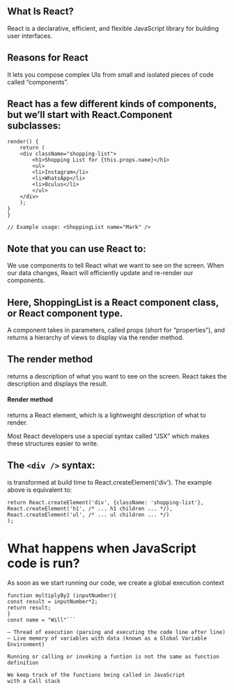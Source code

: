 ## What Is React?
   React is a declarative, efficient, and flexible JavaScript library for building user interfaces.

## Reasons for React
   It lets you compose complex UIs from small and isolated pieces of code called “components”.

## React has a few different kinds of components, but we’ll start with React.Component subclasses:
``` class ShoppingList extends React.Component {
render() {
    return (
    <div className="shopping-list">
        <h1>Shopping List for {this.props.name}</h1>
        <ul>
        <li>Instagram</li>
        <li>WhatsApp</li>
        <li>Oculus</li>
        </ul>
    </div>
    );
}
}

// Example usage: <ShoppingList name="Mark" />

```

## Note that you can use React to:
   We use components to tell React what we want to see on the screen. When our data changes, React will efficiently update and re-render our components.

## Here, ShoppingList is a React component class, or React component type.
   A component takes in parameters, called props (short for “properties”), and returns a hierarchy of views to display via the render method.
## The render method 
   returns a description of what you want to see on the screen. 
   React takes the description and displays the result. 

#### Render method
   returns a React element, which is a lightweight description of what to render.

   Most React developers use a special syntax called “JSX” which makes these structures easier to write.

## The  ```<div />``` syntax:
   is transformed at build time to React.createElement('div'). The example above is equivalent to:

```
return React.createElement('div', {className: 'shopping-list'},
React.createElement('h1', /* ... h1 children ... */),
React.createElement('ul', /* ... ul children ... */)
);
```

# What happens when JavaScript code is run?
  As soon as we start running our code, we create a global execution
  context
   ```const num = 3;
function multiplyBy2 (inputNumber){
 const result = inputNumber*2;
 return result;
}
const name = "Will"```

   — Thread of execution (parsing and executing the code line after line)
   — Live memory of variables with data (known as a Global Variable 
   Environment)

   Running or calling or invoking a funtion is not the same as function definition

   We keep track of the functions being called in JavaScript 
   with a Call stack